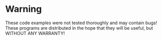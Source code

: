 


# Warning
These code examples were not tested thoroughly and may contain bugs! These programs are distributed in the hope that they will be useful, but WITHOUT ANY WARRANTY!
